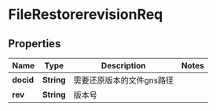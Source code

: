 # FileRestorerevisionReq

## Properties
Name | Type | Description | Notes
------------ | ------------- | ------------- | -------------
**docid** | **String** | 需要还原版本的文件gns路径 | 
**rev** | **String** | 版本号 | 
